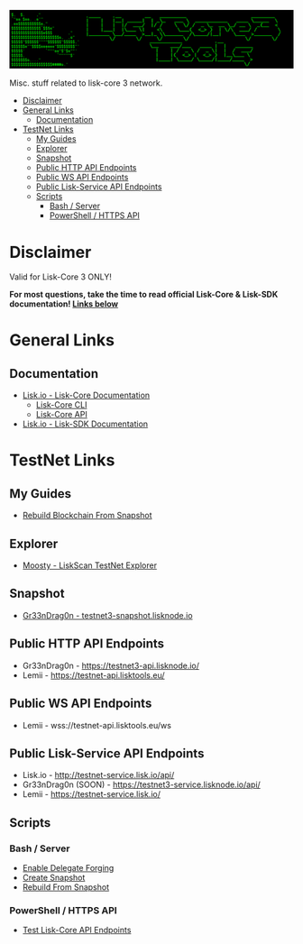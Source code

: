 ![##Images_README_Header##](./PNG/Header.png)

Misc. stuff related to lisk-core 3 network.

- [Disclaimer](#disclaimer)
- [General Links](#general-links)
  - [Documentation](#documentation)
- [TestNet Links](#testnet-links)
  - [My Guides](#my-guides)
  - [Explorer](#explorer)
  - [Snapshot](#snapshot)
  - [Public HTTP API Endpoints](#public-http-api-endpoints)
  - [Public WS API Endpoints](#public-ws-api-endpoints)
  - [Public Lisk-Service API Endpoints](#public-lisk-service-api-endpoints)
  - [Scripts](#scripts)
    - [Bash / Server](#bash--server)
    - [PowerShell / HTTPS API](#powershell--https-api)

# Disclaimer

Valid for Lisk-Core 3 ONLY!

**For most questions, take the time to read official Lisk-Core & Lisk-SDK documentation! [Links below](#documentation)**

# General Links

## Documentation

* [Lisk.io - Lisk-Core Documentation](https://lisk.io/documentation/lisk-core/v3/index.html)
  * [Lisk-Core CLI](https://lisk.io/documentation/lisk-core/v3/reference/cli.html)
  * [Lisk-Core API](https://lisk.io/documentation/lisk-core/v3/reference/api.html)
* [Lisk.io - Lisk-SDK Documentation](https://lisk.io/documentation/lisk-sdk/)

# TestNet Links

## My Guides

* [Rebuild Blockchain From Snapshot](https://github.com/Gr33nDrag0n69/LiskCore3Tools/blob/main/MD/RebuildBlockchainFromSnapshot.md)

## Explorer

* [Moosty - LiskScan TestNet Explorer](https://testnet.liskscan.com/)

## Snapshot

* [Gr33nDrag0n - testnet3-snapshot.lisknode.io](https://testnet3-snapshot.lisknode.io/)

## Public HTTP API Endpoints

* Gr33nDrag0n - https://testnet3-api.lisknode.io/
* Lemii - https://testnet-api.lisktools.eu/

## Public WS API Endpoints

* Lemii - wss://testnet-api.lisktools.eu/ws

## Public Lisk-Service API Endpoints

* Lisk.io - http://testnet-service.lisk.io/api/
* Gr33nDrag0n (SOON) - https://testnet3-service.lisknode.io/api/
* Lemii - https://testnet-service.lisk.io/
  
## Scripts

### Bash / Server

* [Enable Delegate Forging](https://raw.githubusercontent.com/Gr33nDrag0n69/LiskCore3Tools/main/SH/lisk-enable-forging.sh)
* [Create Snapshot](https://raw.githubusercontent.com/Gr33nDrag0n69/LiskCore3Tools/main/SH/lisk-create-snapshot.sh)
* [Rebuild From Snapshot](https://raw.githubusercontent.com/Gr33nDrag0n69/LiskCore3Tools/main/SH/lisk-rebuild.sh)

### PowerShell / HTTPS API

* [Test Lisk-Core API Endpoints](https://raw.githubusercontent.com/Gr33nDrag0n69/LiskCore3Tools/main/PS1/Test-LiskCoreAPI.ps1)
